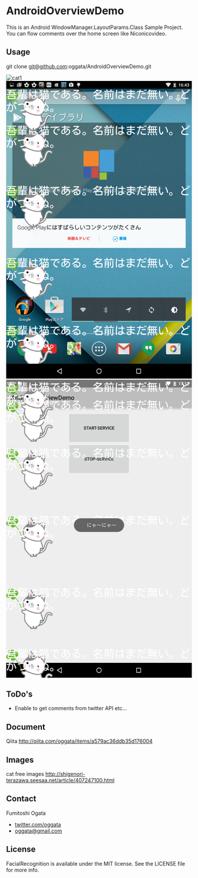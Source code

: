 # AndroidOverviewDemo

This is an Android WindowManager.LayoutParams.Class Sample Project.
You can flow comments over the home screen like Niconicovideo.

## Usage

git clone git@github.com:oggata/AndroidOverviewDemo.git

![cat1](cat1.png)
![cat2](cat2.png)
![cat3](cat3.png)

## ToDo's
- Enable to get comments from twitter API etc...

## Document
Qiita
http://qiita.com/oggata/items/a579ac36ddb35d176004

## Images
cat free images
http://shigenori-terazawa.seesaa.net/article/407247100.html

## Contact

Fumitoshi Ogata
- [twitter.com/oggata](http://twitter.com/oggata)
- oggata@gmail.com

## License
FacialRecognition is available under the MIT license. 
See the LICENSE file for more info.
